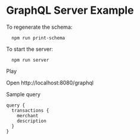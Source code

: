 # GraphQL Server Example

To regenerate the schema:

```
  npm run print-schema
```

To start the server:

```
  npm run server
```

Play

Open http://localhost:8080/graphql

Sample query
```
query {
  transactions {
    merchant
    description
  }
}
```

